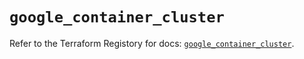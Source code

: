 # `google_container_cluster`

Refer to the Terraform Registory for docs: [`google_container_cluster`](https://registry.terraform.io/providers/hashicorp/google-beta/5.11.0/docs/resources/google_container_cluster).
